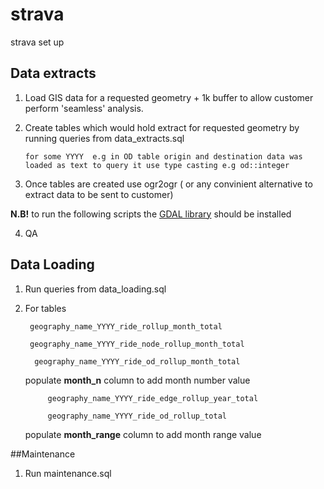 # strava
strava set up

## Data extracts

1. Load GIS data for a requested geometry + 1k buffer to allow customer perform 'seamless' analysis. 
2. Create tables which would hold extract for requested geometry by running queries from data_extracts.sql

    `for some YYYY  e.g in OD table origin and destination data was loaded as text to query it use type casting e.g od::integer`

3. Once tables are created use ogr2ogr ( or any convinient alternative to extract data to be sent to customer)

**N.B!** to run the following scripts the [GDAL library](https://gdal.org/download.html) should be installed  

4. QA

## Data Loading

1. Run queries from data_loading.sql
2. For tables

        geography_name_YYYY_ride_rollup_month_total
    
        geography_name_YYYY_ride_node_rollup_month_total
    
         geography_name_YYYY_ride_od_rollup_month_total
    
    populate **month_n** column to add month number value
    
            geography_name_YYYY_ride_edge_rollup_year_total
            
            geography_name_YYYY_ride_od_rollup_total
            
    populate **month_range** column  to add month range value


##Maintenance

1. Run maintenance.sql
